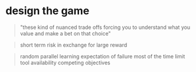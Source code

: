 # design the game

> "these kind of nuanced trade offs 
> forcing you to understand what you value
> and make a bet on that choice"

> short term risk in exchange for large reward

> random parallel learning
> expectation of failure most of the time
> limit tool availability
> competing objectives
